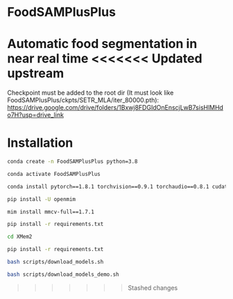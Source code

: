# FoodSAMPlusPlus
Automatic food segmentation in near real time
<<<<<<< Updated upstream
=======
Checkpoint must be added to the root dir (It must look like FoodSAMPlusPlus/ckpts/SETR_MLA/iter_80000.pth): https://drive.google.com/drive/folders/1Bxwj8FDGIdOnEnscjLwB7sisHlMHdo7H?usp=drive_link

# Installation
````bash
conda create -n FoodSAMPlusPlus python=3.8

conda activate FoodSAMPlusPlus   

conda install pytorch==1.8.1 torchvision==0.9.1 torchaudio==0.8.1 cudatoolkit=11.3 -c pytorch -c conda-forge

pip install -U openmim

mim install mmcv-full==1.7.1

pip install -r requirements.txt

cd XMem2

pip install -r requirements.txt

bash scripts/download_models.sh

bash scripts/download_models_demo.sh
````
>>>>>>> Stashed changes
